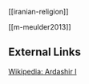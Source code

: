 [[iranian-religion]]

[[m-meulder2013]]

## External Links
[Wikipedia: Ardashir I](https://en.wikipedia.org/wiki/Ardashir_I)